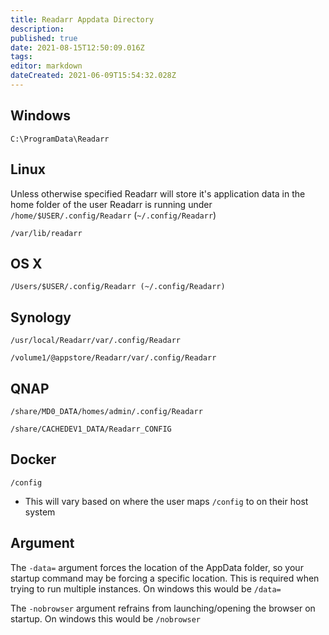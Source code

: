 ```yaml
---
title: Readarr Appdata Directory
description: 
published: true
date: 2021-08-15T12:50:09.016Z
tags: 
editor: markdown
dateCreated: 2021-06-09T15:54:32.028Z
---
```


## Windows

`C:\ProgramData\Readarr`

## Linux

Unless otherwise specified Readarr will store it's application data in the home folder of the user Readarr is running under `/home/$USER/.config/Readarr` (`~/.config/Readarr`)

`/var/lib/readarr`

## OS X

`/Users/$USER/.config/Readarr (~/.config/Readarr)`

## Synology

`/usr/local/Readarr/var/.config/Readarr`

`/volume1/@appstore/Readarr/var/.config/Readarr`

## QNAP

`/share/MD0_DATA/homes/admin/.config/Readarr`

`/share/CACHEDEV1_DATA/Readarr_CONFIG`

## Docker

`/config`

- This will vary based on where the user maps `/config` to on their host system

## Argument

The `-data=` argument forces the location of the AppData folder, so your startup command may be forcing a specific location. This is required when trying to run multiple instances. On windows this would be `/data=`

The `-nobrowser` argument refrains from launching/opening the browser on startup. On windows this would be `/nobrowser`
